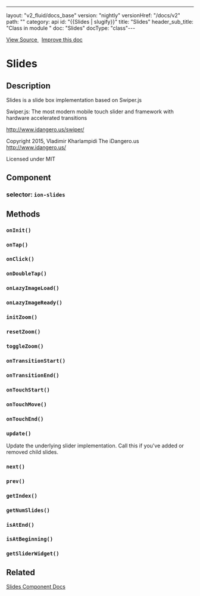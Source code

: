 ---
layout: "v2_fluid/docs_base"
version: "nightly"
versionHref: "/docs/v2"
path: ""
category: api
id: "{{Slides | slugify}}"
title: "Slides"
header_sub_title: "Class in module "
doc: "Slides"
docType: "class"---




<div class="improve-docs">
  <a href='http://github.com/driftyco/ionic2/tree/master/ionic/components/slides/slides.ts#L12'>
    View Source
  </a>
  &nbsp;
  <a href='http://github.com/driftyco/ionic2/edit/master/ionic/components/slides/slides.ts#L12'>
    Improve this doc
  </a>

</div>




<h1 class="api-title">


Slides






</h1>






<h2>Description</h2>

<p>Slides is a slide box implementation based on Swiper.js</p>
<p>Swiper.js:
The most modern mobile touch slider and framework with hardware accelerated transitions</p>
<p><a href="http://www.idangero.us/swiper/">http://www.idangero.us/swiper/</a></p>
<p>Copyright 2015, Vladimir Kharlampidi
The iDangero.us
<a href="http://www.idangero.us/">http://www.idangero.us/</a></p>
<p>Licensed under MIT</p>


<h2>Component</h2>
<h3>selector: <code>ion-slides</code></h3>





<h2>Methods</h2>

<div id="onInit"></div>

<h3>
<code>onInit()</code>

</h3>












<div id="onTap"></div>

<h3>
<code>onTap()</code>

</h3>












<div id="onClick"></div>

<h3>
<code>onClick()</code>

</h3>












<div id="onDoubleTap"></div>

<h3>
<code>onDoubleTap()</code>

</h3>












<div id="onLazyImageLoad"></div>

<h3>
<code>onLazyImageLoad()</code>

</h3>












<div id="onLazyImageReady"></div>

<h3>
<code>onLazyImageReady()</code>

</h3>












<div id="initZoom"></div>

<h3>
<code>initZoom()</code>

</h3>












<div id="resetZoom"></div>

<h3>
<code>resetZoom()</code>

</h3>












<div id="toggleZoom"></div>

<h3>
<code>toggleZoom()</code>

</h3>












<div id="onTransitionStart"></div>

<h3>
<code>onTransitionStart()</code>

</h3>












<div id="onTransitionEnd"></div>

<h3>
<code>onTransitionEnd()</code>

</h3>












<div id="onTouchStart"></div>

<h3>
<code>onTouchStart()</code>

</h3>












<div id="onTouchMove"></div>

<h3>
<code>onTouchMove()</code>

</h3>












<div id="onTouchEnd"></div>

<h3>
<code>onTouchEnd()</code>

</h3>












<div id="update"></div>

<h3>
<code>update()</code>

</h3>

Update the underlying slider implementation. Call this if you've added or removed
child slides.











<div id="next"></div>

<h3>
<code>next()</code>

</h3>












<div id="prev"></div>

<h3>
<code>prev()</code>

</h3>












<div id="getIndex"></div>

<h3>
<code>getIndex()</code>

</h3>












<div id="getNumSlides"></div>

<h3>
<code>getNumSlides()</code>

</h3>












<div id="isAtEnd"></div>

<h3>
<code>isAtEnd()</code>

</h3>












<div id="isAtBeginning"></div>

<h3>
<code>isAtBeginning()</code>

</h3>












<div id="getSliderWidget"></div>

<h3>
<code>getSliderWidget()</code>

</h3>












<h2>Related</h2>

<a href='/docs/v2/components#slides'>Slides Component Docs</a><!-- end content block -->


<!-- end body block -->


